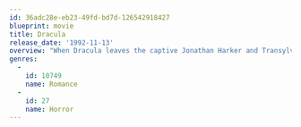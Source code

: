 ```yaml
---
id: 36adc28e-eb23-49fd-bd7d-126542918427
blueprint: movie
title: Dracula
release_date: '1992-11-13'
overview: "When Dracula leaves the captive Jonathan Harker and Transylvania for London in search of Mina Harker -- the spitting image of Dracula's long-dead wife, Elisabeta -- obsessed vampire hunter Dr. Van Helsing sets out to end the madness."
genres:
  -
    id: 10749
    name: Romance
  -
    id: 27
    name: Horror
---
```

